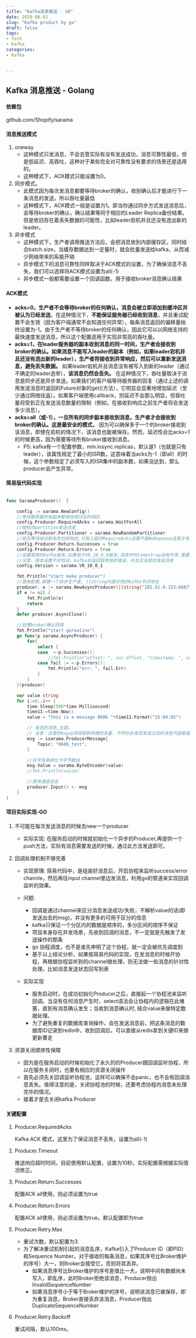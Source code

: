 ```yaml
---
title: "Kafka消息推送 - GO"
date: 2020-06-02
slug: "Kafka product by go"
draft: false
tags:
- Tech
- Kafka
categories:
- Kafka


---
```


## Kafka 消息推送 - Golang

#### 依赖包

  github.com/Shopify/sarama

#### 消息推送模式
1. oneway
   - 这种模式只发消息，不会去管实际有没有发送成功，消息可靠性最低，但是低延迟、高吞吐，这种对于某些完全对可靠性没有要求的场景还是适用的。
   - 这种模式下，ACK模式只能设置为0。
2. 同步模式。
   - 此模式因为每次发消息都要等待broker的确认，收到确认后才能进行下一条消息的发送，所以吞吐量最低
   - 这种模式下，ACK模式一般是设置为1。即当你通过同步方式发送消息后，会等待broker的确认，确认结果等同于相应的Leader Replica备份结果。但是依旧存在着丢失数据的可能性，比如leader宕机并且还没有选出新的leader。
3. 异步模式
   - 这种模式下，生产者调用推送方法后，会把消息放到内部缓存区，同时结合batch.size，当缓存数据达到一定量时，就会批量发送给kafka，从而减少网络带来的系能开销
   - 异步模式下的消息可靠性同样取决于ACK模式的设置，为了确保消息不丢失，我们可以选择将ACK模式设置为all(-1)
   - 异步模式一般都需要设置一个回调函数，用于接收broker消息确认结果

#### ACK模式

- **acks=0，生产者不会等待broker的任何确认，消息会被立即添加到缓冲区并被认为已经发送**。在这种情况下，**不能保证服务器已经收到消息**，并且重试配置不会生效（因为客户端通常不会知道任何异常），每条消息返回的偏移量始终设置为-1。由于生产者不等待broker的任何确认，因此它可以以网络支持的最快速度发送消息，所以这个配置适用于实现非常高的吞吐量。
- **acks=1，在leader服务器的副本收到消息的同一时间，生产者会接收到broker的确认。如果消息不能写入leader的副本（例如，如果leader宕机并且还没有选出新的leader），生产者将接收到异常响应，然后可以重新发送消息，避免丢失数据。** 如果leader宕机并且消息没有被写入到新的leader（通过不确定的leader选举），**该消息仍然会丢失。** 在这种情况下，吞吐量取决于消息是同步还是异步发送。如果我们的客户端等待服务器的回复（通过上述的调用发送消息时返回的Future对象的get()方法），它明显会显著地增加延迟（至少通过网络往返）。如果客户端使用callback，则延迟不会那么明显，但吞吐量将受到正在发送消息数量的限制（例如，在接收到响应之前生产者将会发送多少消息）。
- **acks=all（或-1），一旦所有的同步副本接收到消息，生产者才会接收到broker的确认。这是最安全的模式，** 因为可以确保多于一个的broker接收到该消息，即使在宕机的情况下，该消息也能被保存。然而，延迟性会比acks=1的时候更高，因为需要等待所有broker接收到消息。
  - PS: kafka有一个配置参数，min.insync.replicas，默认是1（也就是只有leader），该属性规定了最小的ISR数。这意味着当acks为-1（即all）的时候，这个参数规定了必须写入的ISR集中的副本数，如果没达到，那么producer会产生异常。

#### 简易版代码实现

```go

func SaramaProducer()  {

    config := sarama.NewConfig()
    //等待服务器所有副本都保存成功后的响应
    config.Producer.RequiredAcks = sarama.WaitForAll
    //随机向partition发送消息
    config.Producer.Partitioner = sarama.NewRandomPartitioner
    //是否等待成功和失败后的响应,只有上面的RequireAcks设置不是NoReponse这里才有用.
    config.Producer.Return.Successes = true
    config.Producer.Return.Errors = true
    //设置使用的kafka版本,如果低于V0_10_0_0版本,消息中的timestrap没有作用.需要消费和生产同时配置
    //注意，版本设置不对的话，kafka会返回很奇怪的错误，并且无法成功发送消息
    config.Version = sarama.V0_10_0_1

    fmt.Println("start make producer")
    //使用配置,新建一个异步生产者, []string内是示例的kafka节点地址
    producer, e := sarama.NewAsyncProducer([]string{"182.61.9.153:6667","182.61.9.154:6667","182.61.9.155:6667"}, config)
    if e != nil {
        fmt.Println(e)
        return
    }
    defer producer.AsyncClose()

    //处理broker确认回调
    fmt.Println("start goroutine")
    go func(p sarama.AsyncProducer) {
        for{
            select {
            case  <-p.Successes():
                //fmt.Println("offset: ", suc.Offset, "timestamp: ", suc.Timestamp.String(), "partitions: ", suc.Partition)
            case fail := <-p.Errors():
                fmt.Println("err: ", fail.Err)
            }
        }
    }(producer)

    var value string
    for i:=0;;i++ {
        time.Sleep(500*time.Millisecond)
        time11:=time.Now()
        value = "this is a message 0606 "+time11.Format("15:04:05")

        // 发送的消息,主题。
        // 注意：这里的msg必须得是新构建的变量，不然你会发现发送过去的消息内容都是一样的，因为批次发送消息的关系。
        msg := &sarama.ProducerMessage{
            Topic: "0606_test",
        }

        //将字符串转化为字节数组
        msg.Value = sarama.ByteEncoder(value)
        //fmt.Println(value)

        //使用通道发送
        producer.Input() <- msg
    }
}
```

#### 项目实际实现-GO

1. 不可能在每次发送消息的时候去new一个producer
   - 实际实现: 在服务启动的时候就初始化一个异步的Producer,再提供一个push方法，实际有消息需要发送的时候，通过此方法发送即可。

2. 回调处理机制不够完善

   - 实现原理: 简易代码中，是组装好消息后，开启协程来监听success/error channle，然后再往input channel里边发消息，利用go的管道来实现回调监听的效果。
   - 问题:
     - 回调是通过channel来区分消息发送成功/失败，不解析value的话(即发送出去的msg)，并没有更多的可用于区分的信息
     - kafka只保证一个分区内的数据是顺序的，多分区间的顺序不保证
     - 项目本身存在并发场景，先收到回调的消息，不一定就是先触发了发送操作的那条
     - go 协程调度，也不是谁先申明了这个协程，就一定会被优先调度到
     - 基于以上结论分析，如果按简易代码的实现，在发消息的时候开协程，再根据协程监听到的channel做处理，则无法做一些消息的针对性处理，比如消息发送状态回写到表

   - 实际实现
     - 服务启动时，在成功初始化Producer之后，直接起一个协程池来监听回调。当没有任何消息产生时，select语法会让协程内的逻辑在此堵塞，直到有消息确认发生；当收到消息确认时, 结合value来做特定数据处理。
     - 为了避免重复的数据库查询操作，会在发送消息前，把这条消息的数据库ID记录到redis中，收到回调后，可以直接从redis拿到关键ID来做更新曹走

3. 资源关闭顺序性保障
   - 因为是在服务启动的时候初始化了永久的的Producer跟回调监听协程，所以在服务关闭时，也要有相应的资源关闭操作
   - 首先必须先关回调监听协程池，这样可以确保不会panic，也不会有回调消息丢失。值得注意的是，关闭协程池的时候，还要考虑协程内消息未处理完毕的情况。
   - 接着才是去关闭kafka Producer


#### 关键配置

1. Producer.RequiredAcks

   Kafka ACK 模式，这里为了保证消息不丢失，设置为all(-1)
2. Producer.Timeout

   推送响应超时时间，目前使用默认配置，设置为10秒。实际配置需根据实际情况修正。
3. Producer.Return.Successes

   配置ACK all使用，则必须设置为true
4. Producer.Return.Errors

   配置ACK all使用，则必须设置为true。默认配置即为true

5. Producer.Retry.Max
   - 重试次数，默认配置为3.
   - 为了解决重试机制引起的消息乱序，Kafka引入了Producer ID（即PID）和Sequence Number。对于接收的每条消息，如果其序号比Broker维护的序号）大一，则Broker会接受它，否则将其丢弃。
     - 如果消息序号比Broker维护的序号差值比一大，说明中间有数据尚未写入，即乱序，此时Broker拒绝该消息，Producer抛出InvalidSequenceNumber
     - 如果消息序号小于等于Broker维护的序号，说明该消息已被保存，即为重复消息，Broker直接丢弃该消息，Producer抛出DuplicateSequenceNumber

6. Producer.Retry.Backoff

   重试间隔，默认100ms。